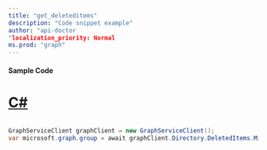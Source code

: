 ```yaml
---
title: "get_deleteditems"
description: "Code snippet example" 
author: "api-doctor
"localization_priority: Normal
ms.prod: "graph"
--- 
```

#### Sample Code
# [C#](#tab/Csharp)

```C#

GraphServiceClient graphClient = new GraphServiceClient();
var microsoft.graph.group = await graphClient.Directory.DeletedItems.Microsoft.graph.group.Request().GetAsync();

```